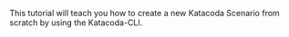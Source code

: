 This tutorial will teach you how to create a new Katacoda Scenario from scratch by using the Katacoda-CLI.